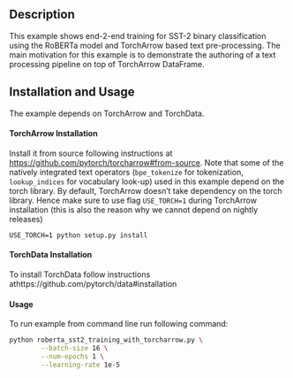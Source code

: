 ## Description

This example shows end-2-end training for SST-2 binary classification using the RoBERTa model and TorchArrow based text
pre-processing. The main motivation for this example is to demonstrate the authoring of a text processing pipeline on
top of TorchArrow DataFrame.

## Installation and Usage

The example depends on TorchArrow and TorchData.

#### TorchArrow Installation

Install it from source following instructions at https://github.com/pytorch/torcharrow#from-source. Note that some of
the natively integrated text operators (`bpe_tokenize` for tokenization, `lookup_indices` for vocabulary look-up) used
in this example depend on the torch library. By default, TorchArrow doesn’t take dependency on the torch library. Hence
make sure to use flag `USE_TORCH=1` during TorchArrow installation (this is also the reason why we cannot depend on
nightly releases)

```
USE_TORCH=1 python setup.py install
```

#### TorchData Installation

To install TorchData follow instructions athttps://github.com/pytorch/data#installation

#### Usage

To run example from command line run following command:

```bash
python roberta_sst2_training_with_torcharrow.py \
        --batch-size 16 \
        --num-epochs 1 \
        --learning-rate 1e-5
```
